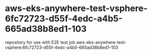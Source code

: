 # aws-eks-anywhere-test-vsphere-6fc72723-d55f-4edc-a4b5-665ad38b8ed1-103
repository for use with E2E test job aws-eks-anywhere-test-vsphere:6fc72723-d55f-4edc-a4b5-665ad38b8ed1-103
